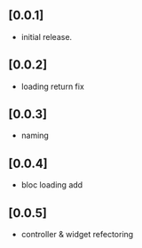 ## [0.0.1]

* initial release.

## [0.0.2]

* loading return fix

## [0.0.3]

* naming 

## [0.0.4]

* bloc loading add

## [0.0.5]

* controller & widget refectoring